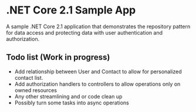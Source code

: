 # .NET Core 2.1 Sample App
A sample .NET Core 2.1 application that demonstrates the repository pattern for data access and protecting data with user authentication and authorization.

## Todo list (Work in progress)
- Add relationship between User and Contact to allow for personalized contact list.
- Add authorization handlers to controllers to allow operations only on owned resources
- Any other streamlining and or code clean up
- Possibly turn some tasks into async operations
